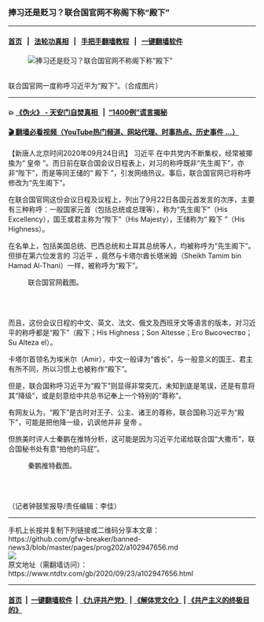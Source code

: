 ### 捧习还是贬习？联合国官网不称阁下称“殿下”
------------------------

#### [首页](https://github.com/gfw-breaker/banned-news3/blob/master/README.md) &nbsp;&nbsp;|&nbsp;&nbsp; [法轮功真相](https://github.com/begood0513/basic/blob/master/README.md)  &nbsp;&nbsp;|&nbsp;&nbsp; [手把手翻墙教程](https://github.com/gfw-breaker/guides/wiki)  &nbsp;&nbsp;|&nbsp;&nbsp; [一键翻墙软件](https://github.com/gfw-breaker/nogfw/blob/master/README.md)  



<div><div class="featured_image">
 <figure>
  <img alt="捧习还是贬习？联合国官网不称阁下称“殿下”" src="https://i.ntdtv.com/assets/uploads/2020/09/KBOXI3LL5FETXJUPLJJPYHNOII-800x450.jpg"/>
 </figure><br/>
 <span class="caption">
  联合国官网一度称呼习近平为“殿下”。（合成图片）
 </span>
</div>
</div><hr/>

#### 💥 [《伪火》 - 天安门自焚真相 ](http://158.247.195.190:10000/videos/blog/weihuo.html)&nbsp; |&nbsp; [“1400例”谎言揭秘  ](http://158.247.195.190:10000/videos/blog/jiexi1400.html)

#### [ 🎬  翻墙必看视频（YouTube热门频道、网站代理、时事热点、历史事件 ...）](https://github.com/gfw-breaker/links/blob/master/banned.md)

<div><div class="post_content" itemprop="articleBody">
 <p>
  【新唐人北京时间2020年09月24日讯】
  <ok href="https://www.ntdtv.com/gb/习近平.htm">
   习近平
  </ok>
  在中共党内不断集权，经常被揶揄为“
  <ok href="https://www.ntdtv.com/gb/皇帝.htm">
   皇帝
  </ok>
  ”。而日前在联合国会议日程表上，对习的称呼既非“先生阁下”，亦非“陛下”，而是等同王储的“
  <ok href="https://www.ntdtv.com/gb/殿下.htm">
   殿下
  </ok>
  ”，引发网络热议。事后，联合国官网已将称呼修改为“先生阁下”。
 </p>
 <p>
  在联合国官网这份会议日程及议程上，列出了9月22日各国元首发言的次序，主要有三种称呼：一般国家元首（包括总统或总理等），称为“先生阁下”（His Excellency），国王或君主称为“陛下”（His Majesty），王储称为“
  <ok href="https://www.ntdtv.com/gb/殿下.htm">
   殿下
  </ok>
  ”（His Highness）。
 </p>
 <p>
  在名单上，包括美国总统、巴西总统和土耳其总统等人，均被称呼为“先生阁下”。但排在第六位发言的
  <ok href="https://www.ntdtv.com/gb/习近平.htm">
   习近平
  </ok>
  ，竟然与卡塔尔酋长塔米姆（Sheikh Tamim bin Hamad Al-Thani）一样，被称呼为“殿下”。
 </p>
 <figure class="wp-caption aligncenter" id="attachment_102947660" style="width: 600px">
  <ok href="https://i.ntdtv.com/assets/uploads/2020/09/F4MWUHXBMRH2ZCV4ZNZZIGD5TY.jpg">
   <img alt="" class="size-medium wp-image-102947660" src="https://i.ntdtv.com/assets/uploads/2020/09/F4MWUHXBMRH2ZCV4ZNZZIGD5TY-600x337.jpg"/>
  </ok>
  <br/><figcaption class="wp-caption-text">
   联合国官网截图。
  </figcaption><br/>
 </figure><br/>
 <p>
  而且，这份会议日程的中文、英文、法文、俄文及西班牙文等语言的版本，对习近平的称呼都是“殿下”（殿下；His Highness；Son Altesse；Его Высочество；Su Alteza el）。
 </p>
 <p>
  卡塔尔首领名为埃米尔（Amir），中文一般译为“酋长”，与一般意义的国王、君主有所不同，所以习惯上也被称作“殿下”。
 </p>
 <p>
  但是，联合国称呼习近平为“殿下”则显得非常突兀，未知到底是笔误，还是有意将其“降级”，或是刻意给中共总书记奉上一个特别的“尊称”。
 </p>
 <p>
  有网友认为，“殿下”是古时对王子、公主、诸王的尊称，联合国称习近平为“殿下”，可能是把他降一级，讥讽他并非
  <ok href="https://www.ntdtv.com/gb/皇帝.htm">
   皇帝
  </ok>
  。
 </p>
 <p>
  但旅美时评人士秦鹏在推特分析，这可能是因为习近平允诺给联合国“大撒币”，联合国秘书处有意“拍他的马屁”。
 </p>
 <figure class="wp-caption aligncenter" id="attachment_102947661" style="width: 600px">
  <ok href="https://i.ntdtv.com/assets/uploads/2020/09/Untitled-2-copy-1.jpg">
   <img alt="" class="size-medium wp-image-102947661" src="https://i.ntdtv.com/assets/uploads/2020/09/Untitled-2-copy-1-600x408.jpg"/>
  </ok>
  <br/><figcaption class="wp-caption-text">
   秦鹏推特截图。
  </figcaption><br/>
 </figure><br/>
 <p>
  （记者钟鼓笙报导/责任编辑：李佳）
 </p>
 <div class="single_ad">
 </div>
</div>
</div>
<hr/>
手机上长按并复制下列链接或二维码分享本文章：<br/>
https://github.com/gfw-breaker/banned-news3/blob/master/pages/prog202/a102947656.md <br/>
<a href='https://github.com/gfw-breaker/banned-news3/blob/master/pages/prog202/a102947656.md'><img src='https://github.com/gfw-breaker/banned-news3/blob/master/pages/prog202/a102947656.md.png'/></a> <br/>
原文地址（需翻墙访问）：https://www.ntdtv.com/gb/2020/09/23/a102947656.html


------------------------
#### [首页](https://github.com/gfw-breaker/banned-news3/blob/master/README.md) &nbsp;|&nbsp; [一键翻墙软件](https://github.com/gfw-breaker/nogfw/blob/master/README.md) &nbsp;| [《九评共产党》](https://github.com/gfw-breaker/9ping.md/blob/master/README.md#九评之一评共产党是什么) | [《解体党文化》](https://github.com/gfw-breaker/jtdwh.md/blob/master/README.md) | [《共产主义的终极目的》](https://github.com/gfw-breaker/gczydzjmd.md/blob/master/README.md)


<img src='http://gfw-breaker.win/banned-news3/pages/prog202/a102947656.md' width='0px' height='0px'/>